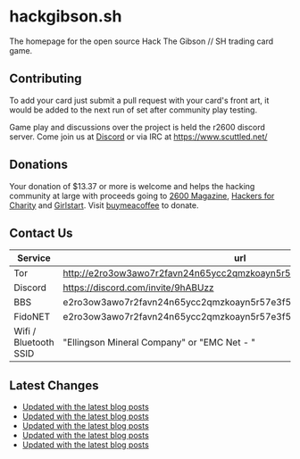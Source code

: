 # hackgibson.sh
The homepage for the open source Hack The Gibson // SH trading card game.


## Contributing

To add your card just submit a pull request with your card's front art, it would be added to the next run of set after community play testing.

Game play and discussions over the project is held the r2600 discord server. Come join us at [Discord](https://discord.com/invite/9hABUzz) or via IRC at https://www.scuttled.net/


## Donations

Your donation of $13.37 or more is welcome and helps the hacking community at large with proceeds going to [2600 Magazine](https://2600.com/), [Hackers for Charity](https://hackersforcharity.org) and [Girlstart](https://girlstart.org).  Visit [buymeacoffee](https://www.buymeacoffee.com/hackgibson.sh) to donate.


## Contact Us

Service | url
-|-
Tor | http://e2ro3ow3awo7r2favn24n65ycc2qmzkoayn5r57e3f56nvjwdcgg32ad.onion
Discord | https://discord.com/invite/9hABUzz
BBS | e2ro3ow3awo7r2favn24n65ycc2qmzkoayn5r57e3f56nvjwdcgg32ad.onion:23
FidoNET | e2ro3ow3awo7r2favn24n65ycc2qmzkoayn5r57e3f56nvjwdcgg32ad.onion:24554
Wifi / Bluetooth SSID | "Ellingson Mineral Company" or "EMC Net - <fidonet address>"

## Latest Changes
<!-- BLOG-POST-LIST:START -->
- [Updated with the latest blog posts](https://github.com/DFW2600/hackgibson.sh/commit/4af486066f0fd9c966e9b5a8a0510c46f3b71af2)
- [Updated with the latest blog posts](https://github.com/DFW2600/hackgibson.sh/commit/6e40b3168a677c7e7644cd87d98e190c2ca0b9cd)
- [Updated with the latest blog posts](https://github.com/DFW2600/hackgibson.sh/commit/871f4cdfad35ea2edea83a6e9a54078667fce8f2)
- [Updated with the latest blog posts](https://github.com/DFW2600/hackgibson.sh/commit/9d96a831e82c2a664657614e51dea159db37a424)
- [Updated with the latest blog posts](https://github.com/DFW2600/hackgibson.sh/commit/7a3cc52c84cc029eef3788a3ad0309e9ba1fb93e)
<!-- BLOG-POST-LIST:END -->
